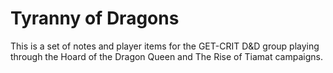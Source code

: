 # Tyranny of Dragons
 This is a set of notes and player items for the GET-CRIT D&D group playing through the Hoard of the Dragon Queen and The Rise of Tiamat campaigns.
